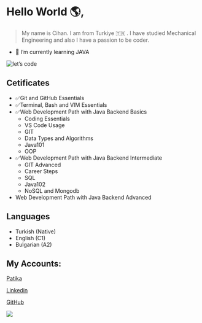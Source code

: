 # Hello World 🌎, 

> My name is Cihan. I am from Turkiye 🇹🇷 . I have studied Mechanical Engineering and also I have a passion to be coder.

- 🌱 I’m currently learning JAVA

![let’s code](https://github.com/cihangr/cihangr/assets/138358253/162936b3-9cb3-4746-a619-3b243ac81a61)

## Cetificates

- ✅Git and GitHub Essentials
- ✅Terminal, Bash and VIM Essentials
- ✅Web Development Path with Java Backend Basics
  * Coding Essentials
  * VS Code Usage
  * GIT
  * Data Types and Algorithms
  * Java101
  * OOP
- ✅Web Development Path with Java Backend Intermediate
  * GIT Advanced
  * Career Steps
  * SQL
  * Java102
  * NoSQL and Mongodb
- Web Development Path with Java Backend Advanced

## Languages

- Turkish (Native)
- English (C1)
- Bulgarian (A2)

## My Accounts:

[Patika](https://academy.patika.dev/profile)

[Linkedin](https://www.linkedin.com/in/cihangr/)

[GitHub](https://github.com/cihangr)

[![](https://visitcount.itsvg.in/api?id=cihangr&label=Profile%20Views&color=12&icon=0&pretty=true)](https://visitcount.itsvg.in)
